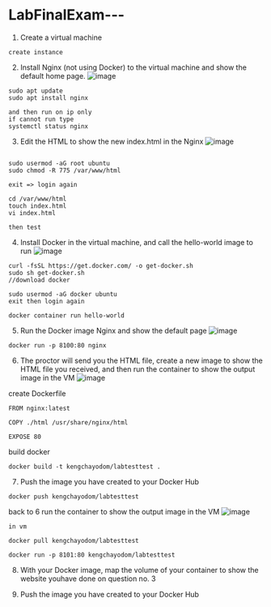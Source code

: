 # LabFinalExam---

1. Create a virtual machine
```
create instance
```

2. Install Nginx (not using Docker) to the virtual machine and show the default home page.
![image](https://github.com/user-attachments/assets/29b7123e-1966-4267-bec9-95c775452e38)
```
sudo apt update
sudo apt install nginx

and then run on ip only
if cannot run type
systemctl status nginx
```
3. Edit the HTML to show the new index.html in the Nginx
![image](https://github.com/user-attachments/assets/4f39ee4a-de88-4785-b919-c25beb11f35a)

```

sudo usermod -aG root ubuntu
sudo chmod -R 775 /var/www/html

exit => login again

cd /var/www/html
touch index.html
vi index.html

then test
```
4. Install Docker in the virtual machine, and call the hello-world image to run
![image](https://github.com/user-attachments/assets/8d59d92d-64b4-46de-b603-947d905c899d)
```
curl -fsSL https://get.docker.com/ -o get-docker.sh
sudo sh get-docker.sh
//download docker

sudo usermod -aG docker ubuntu
exit then login again

docker container run hello-world
```
5. Run the Docker image Nginx and show the default page
![image](https://github.com/user-attachments/assets/3e98e76c-14c8-49d9-8bd0-ebbf00665498)
```
docker run -p 8100:80 nginx
```

6. The proctor will send you the HTML file, create a new image to show the HTML file you received, and then run the container to show the output image in the VM
![image](https://github.com/user-attachments/assets/a1fe4ba2-825d-4851-9ae8-010bd8bd2b62)

create Dockerfile
```
FROM nginx:latest

COPY ./html /usr/share/nginx/html

EXPOSE 80
```

build docker 
```
docker build -t kengchayodom/labtesttest .
```

7. Push the image you have created to your Docker Hub
```
docker push kengchayodom/labtesttest
```

back to 6 run the container to show the output image in the VM
![image](https://github.com/user-attachments/assets/24baec33-3bd0-4fa4-951c-a4025e036a3e)

```
in vm

docker pull kengchayodom/labtesttest

docker run -p 8101:80 kengchayodom/labtesttest

```

8. With your Docker image, map the volume of your container to show the website youhave done on question no. 3



10. Push the image you have created to your Docker Hub
